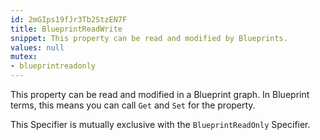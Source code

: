 ```yaml
---
id: 2mGIps19fJr3Tb2StzEN7F
title: BlueprintReadWrite
snippet: This property can be read and modified by Blueprints.
values: null
mutex:
- blueprintreadonly
---
```

This property can be read and modified in a Blueprint graph. In Blueprint terms, this means you can call `Get` and `Set` for the property.

This Specifier is mutually exclusive with the `BlueprintReadOnly` Specifier. 
